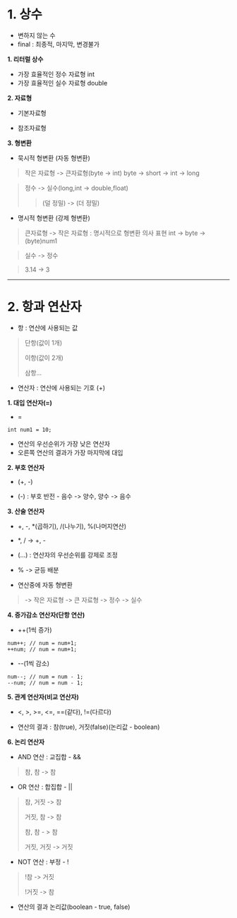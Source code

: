 # 1. 상수
* 변하지 않는 수
* final : 최종적, 마지막, 변경불가

**1. 리터럴 상수**

* 가장 효율적인 정수 자료형 int
* 가장 효율적인 실수 자료형 double

**2. 자료형**
* 기본자료형

* 참조자료형


**3. 형변환**
* 묵시적 형변환 (자동 형변환)
> 작은 자료형 -> 큰자료형(byte -> int)
> byte -> short -> int -> long

> 정수 -> 실수(long,int -> double,float)
>> (덜 정밀) -> (더 정밀)

* 명시적 형변환 (강제 형변환)
> 큰자료형 -> 작은 자료형 : 명시적으로 형변환 의사 표현
> int -> byte -> (byte)num1

> 실수 -> 정수

> 3.14 -> 3
***

# 2. 항과 연산자

* 항 : 연산에 사용되는 값
> 단항(값이 1개)
> 
> 이항(값이 2개)
> 
> 삼항...
* 연산자 : 연산에 사용되는 기호 (+)

**1. 대입 연산자(=)**
* =
```
int num1 = 10;
```
* 연산의 우선순위가 가장 낮은 연산자
* 오른쪽 연산의 결과가 가장 마지막에 대입

**2. 부호 연산자**
* (+, -)

* (-) : 부호 반전 - 음수 -> 양수, 양수 -> 음수

**3. 산술 연산자**
* +, -, *(곱하기), /(나누기), %(나머지연산)

* *, / -> +, -

* (...) : 연산자의 우선순위를 강제로 조정

* % -> 균등 배분

* 연산중에 자동 형변환
> -> 작은 자료형 -> 큰 자료형
> -> 정수 -> 실수

**4. 증가감소 연산자(단항 연산)**

* ++(1씩 증가)
```
num++; // num = num+1;
++num; // num = num+1;
```
* --(1씩 감소)
```
num--; // num = num - 1;
--num; // num = num - 1;
```
**5. 관계 연산자(비교 연산자)**
* <, >, >=, <=, ==(같다), !=(다르다)

* 연산의 결과 : 참(true), 거짓(false)(논리값 - boolean)

**6. 논리 연산자**
* AND 연산 : 교집합 - &&
> 참, 참 -> 참
		
* OR 연산 : 합집합 - ||
> 참, 거짓 -> 참
> 
> 거짓, 참 -> 참
> 
> 참, 참 - > 참
> 
> 거짓, 거짓 -> 거짓
		
* NOT 연산 : 부정 - !
> !참 -> 거짓
> 
> !거짓 -> 참
		
* 연산의 결과 논리값(boolean - true, false)
